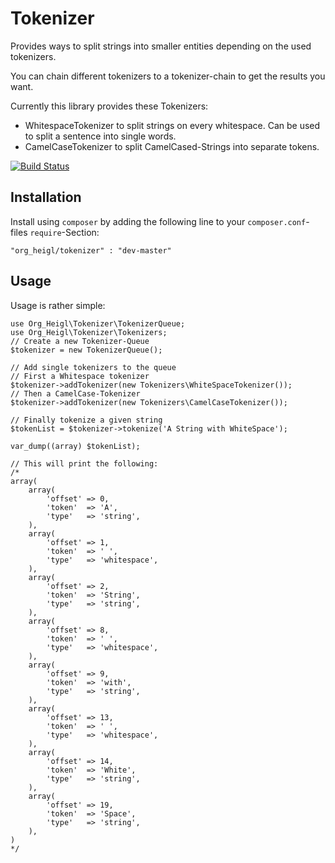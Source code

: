# Tokenizer

Provides ways to split strings into smaller entities depending on the used
tokenizers.

You can chain different tokenizers to a tokenizer-chain to get the results you
want.

Currently this library provides these Tokenizers:

* WhitespaceTokenizer to split strings on every whitespace. Can be used to split
  a sentence into single words.
* CamelCaseTokenizer to split CamelCased-Strings into separate tokens.

[![Build Status](https://travis-ci.org/heiglandreas/Tokenizer.png)](https://travis-ci.org/heiglandreas/Tokenizer)

## Installation

Install using ```composer``` by adding the following line to your
```composer.conf```-files ```require```-Section:

    "org_heigl/tokenizer" : "dev-master"

## Usage

Usage is rather simple:

    use Org_Heigl\Tokenizer\TokenizerQueue;
    use Org_Heigl\Tokenizer\Tokenizers;
    // Create a new Tokenizer-Queue
    $tokenizer = new TokenizerQueue();

    // Add single tokenizers to the queue
    // First a Whitespace tokenizer
    $tokenizer->addTokenizer(new Tokenizers\WhiteSpaceTokenizer());
    // Then a CamelCase-Tokenizer
    $tokenizer->addTokenizer(new Tokenizers\CamelCaseTokenizer());

    // Finally tokenize a given string
    $tokenList = $tokenizer->tokenize('A String with WhiteSpace');

    var_dump((array) $tokenList);

    // This will print the following:
    /*
    array(
        array(
            'offset' => 0,
            'token'  => 'A',
            'type'   => 'string',
        ),
        array(
            'offset' => 1,
            'token'  => ' ',
            'type'   => 'whitespace',
        ),
        array(
            'offset' => 2,
            'token'  => 'String',
            'type'   => 'string',
        ),
        array(
            'offset' => 8,
            'token'  => ' ',
            'type'   => 'whitespace',
        ),
        array(
            'offset' => 9,
            'token'  => 'with',
            'type'   => 'string',
        ),
        array(
            'offset' => 13,
            'token'  => ' ',
            'type'   => 'whitespace',
        ),
        array(
            'offset' => 14,
            'token'  => 'White',
            'type'   => 'string',
        ),
        array(
            'offset' => 19,
            'token'  => 'Space',
            'type'   => 'string',
        ),
    )
    */


